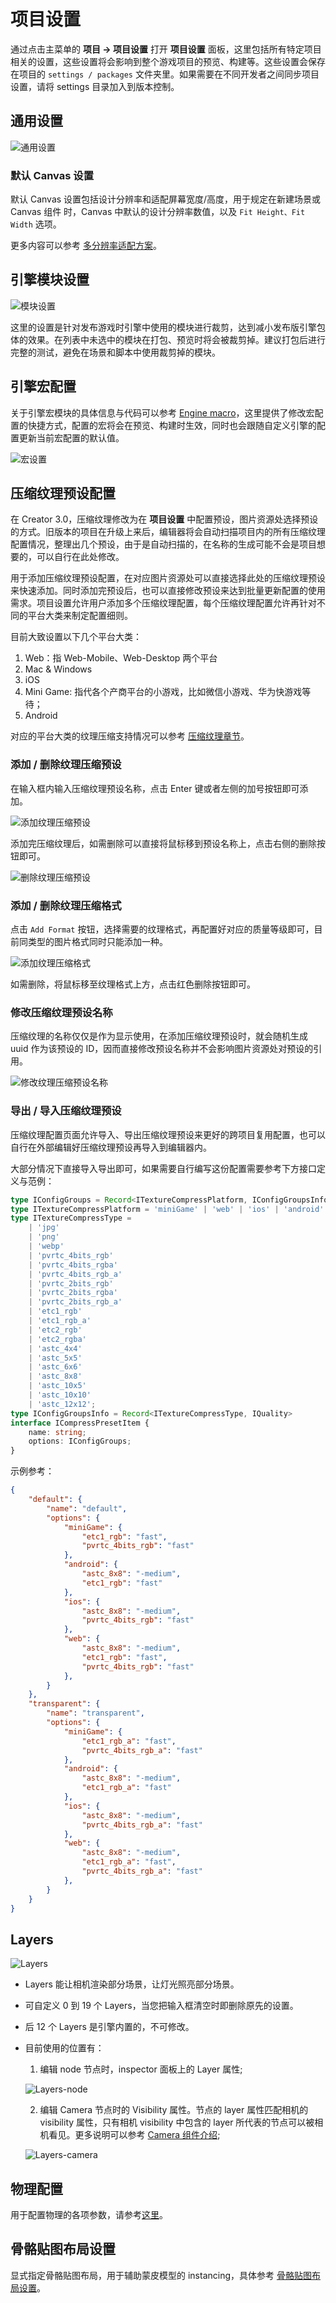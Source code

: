 # 项目设置

通过点击主菜单的 **项目 -> 项目设置** 打开 **项目设置** 面板，这里包括所有特定项目相关的设置，这些设置将会影响到整个游戏项目的预览、构建等。这些设置会保存在项目的 `settings / packages` 文件夹里。如果需要在不同开发者之间同步项目设置，请将 settings 目录加入到版本控制。

## 通用设置

![通用设置](./index/general.jpg)

### 默认 Canvas 设置

默认 Canvas 设置包括设计分辨率和适配屏幕宽度/高度，用于规定在新建场景或 Canvas 组件 时，Canvas 中默认的设计分辨率数值，以及 `Fit Height、Fit Width` 选项。

更多内容可以参考 [多分辨率适配方案](../ui-system/components/engine/multi-resolution.md)。

## 引擎模块设置

![模块设置](./index/modules.jpg)

这里的设置是针对发布游戏时引擎中使用的模块进行裁剪，达到减小发布版引擎包体的效果。在列表中未选中的模块在打包、预览时将会被裁剪掉。建议打包后进行完整的测试，避免在场景和脚本中使用裁剪掉的模块。

## 引擎宏配置

关于引擎宏模块的具体信息与代码可以参考 [Engine macro](https://github.com/cocos-creator/engine/blob/3d/cocos/core/platform/macro.ts#L824)，这里提供了修改宏配置的快捷方式，配置的宏将会在预览、构建时生效，同时也会跟随自定义引擎的配置更新当前宏配置的默认值。

![宏设置](./index/macro.png)

## 压缩纹理预设配置

在 Creator 3.0，压缩纹理修改为在 **项目设置** 中配置预设，图片资源处选择预设的方式。旧版本的项目在升级上来后，编辑器将会自动扫描项目内的所有压缩纹理配置情况，整理出几个预设，由于是自动扫描的，在名称的生成可能不会是项目想要的，可以自行在此处修改。

用于添加压缩纹理预设配置，在对应图片资源处可以直接选择此处的压缩纹理预设来快速添加。同时添加完预设后，也可以直接修改预设来达到批量更新配置的使用需求。项目设置允许用户添加多个压缩纹理配置，每个压缩纹理配置允许再针对不同的平台大类来制定配置细则。

目前大致设置以下几个平台大类：

1. Web：指 Web-Mobile、Web-Desktop 两个平台
2. Mac & Windows
3. iOS
4. Mini Game: 指代各个产商平台的小游戏，比如微信小游戏、华为快游戏等待；
5. Android

对应的平台大类的纹理压缩支持情况可以参考 [压缩纹理章节](../../asset/compress-texture.md)。

### 添加 / 删除纹理压缩预设

在输入框内输入压缩纹理预设名称，点击 Enter 键或者左侧的加号按钮即可添加。

![添加纹理压缩预设](./texture-compress/add.jpg)

添加完压缩纹理后，如需删除可以直接将鼠标移到预设名称上，点击右侧的删除按钮即可。

![删除纹理压缩预设](./texture-compress/delete.jpg)

### 添加 / 删除纹理压缩格式

点击 `Add Format` 按钮，选择需要的纹理格式，再配置好对应的质量等级即可，目前同类型的图片格式同时只能添加一种。

![添加纹理压缩格式](./texture-compress/add-format.png)

如需删除，将鼠标移至纹理格式上方，点击红色删除按钮即可。

### 修改压缩纹理预设名称

压缩纹理的名称仅仅是作为显示使用，在添加压缩纹理预设时，就会随机生成 uuid 作为该预设的 ID，因而直接修改预设名称并不会影响图片资源处对预设的引用。

![修改纹理压缩预设名称](./texture-compress/edit.jpg)

### 导出 / 导入压缩纹理预设

压缩纹理配置页面允许导入、导出压缩纹理预设来更好的跨项目复用配置，也可以自行在外部编辑好压缩纹理预设再导入到编辑器内。

大部分情况下直接导入导出即可，如果需要自行编写这份配置需要参考下方接口定义与范例：

```ts
type IConfigGroups = Record<ITextureCompressPlatform, IConfigGroupsInfo>;
type ITextureCompressPlatform = 'miniGame' | 'web' | 'ios' | 'android' | 'pc';
type ITextureCompressType =
    | 'jpg'
    | 'png'
    | 'webp'
    | 'pvrtc_4bits_rgb'
    | 'pvrtc_4bits_rgba'
    | 'pvrtc_4bits_rgb_a'
    | 'pvrtc_2bits_rgb'
    | 'pvrtc_2bits_rgba'
    | 'pvrtc_2bits_rgb_a'
    | 'etc1_rgb'
    | 'etc1_rgb_a'
    | 'etc2_rgb'
    | 'etc2_rgba'
    | 'astc_4x4'
    | 'astc_5x5'
    | 'astc_6x6'
    | 'astc_8x8'
    | 'astc_10x5'
    | 'astc_10x10'
    | 'astc_12x12';
type IConfigGroupsInfo = Record<ITextureCompressType, IQuality>
interface ICompressPresetItem {
    name: string;
    options: IConfigGroups;
}
```

示例参考：

```json
{
    "default": {
        "name": "default",
        "options": {
            "miniGame": {
                "etc1_rgb": "fast",
                "pvrtc_4bits_rgb": "fast"
            },
            "android": {
                "astc_8x8": "-medium",
                "etc1_rgb": "fast"
            },
            "ios": {
                "astc_8x8": "-medium",
                "pvrtc_4bits_rgb": "fast"
            },
            "web": {
                "astc_8x8": "-medium",
                "etc1_rgb": "fast",
                "pvrtc_4bits_rgb": "fast"
            },
        }
    },
    "transparent": {
        "name": "transparent",
        "options": {
            "miniGame": {
                "etc1_rgb_a": "fast",
                "pvrtc_4bits_rgb_a": "fast"
            },
            "android": {
                "astc_8x8": "-medium",
                "etc1_rgb_a": "fast"
            },
            "ios": {
                "astc_8x8": "-medium",
                "pvrtc_4bits_rgb_a": "fast"
            },
            "web": {
                "astc_8x8": "-medium",
                "etc1_rgb_a": "fast",
                "pvrtc_4bits_rgb_a": "fast"
            },
        }
    }
}
```

## Layers

![Layers](./index/layers.png)

- Layers 能让相机渲染部分场景，让灯光照亮部分场景。
- 可自定义 0 到 19 个 Layers，当您把输入框清空时即删除原先的设置。
- 后 12 个 Layers 是引擎内置的，不可修改。
- 目前使用的位置有：
  1. 编辑 node 节点时，inspector 面板上的 Layer 属性;

  ![Layers-node](./index/layers-node.png)

  2. 编辑 Camera 节点时的 Visibility 属性。节点的 layer 属性匹配相机的 visibility 属性，只有相机 visibility 中包含的 layer 所代表的节点可以被相机看见。更多说明可以参考 [Camera 组件介绍](./../components/camera-component.md);

  ![Layers-camera](./index/layers-camera.png)

<!-- native 引擎设置的修改主要影响的是构建原生项目时使用 cocos2dx 引擎模板，修改后可以实时生效。 -->

## 物理配置

用于配置物理的各项参数，请参考[这里](physics-configs.md)。

## 骨骼贴图布局设置

显式指定骨骼贴图布局，用于辅助蒙皮模型的 instancing，具体参考 [骨骼贴图布局设置](joints-texture-layout.md)。

